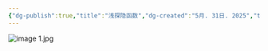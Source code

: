 ```yaml
---
{"dg-publish":true,"title":"浅探隐函数","dg-created":"5月. 31日. 2025","tags":["数学","高考","隐函数"],"permalink":"/Moriich/浅探隐函数/","dgPassFrontmatter":true}
---
```


![image 1.jpg](/img/user/Pics/image%201.jpg)
